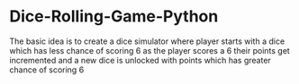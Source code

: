 # Dice-Rolling-Game-Python
The basic idea is to create a dice simulator where player starts with a dice which has less chance of scoring 6 as the player scores a 6 their points get incremented and a new dice is unlocked with points which has greater chance of scoring 6 
